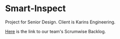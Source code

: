 # Smart-Inspect
Project for Senior Design. Client is Karins Engineering.

[Here](https://www.scrumwise.com/scrum/#/sprints/project/smart-inspect/id-186782-23098-21) is the link to our team's Scrumwise Backlog.
